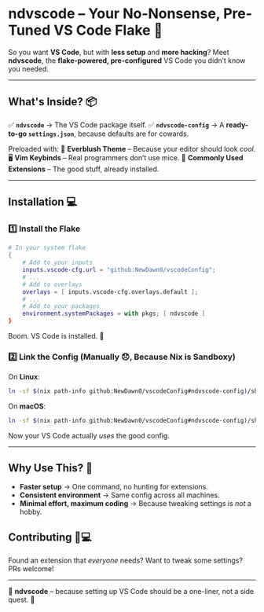 # **ndvscode** – Your No-Nonsense, Pre-Tuned VS Code Flake 🚀

So you want **VS Code**, but with **less setup** and **more hacking**? Meet **ndvscode**, the **flake-powered, pre-configured** VS Code you didn’t know you needed.

---

## **What's Inside?** 📦

✅ **`ndvscode`** → The VS Code package itself.
✅ **`ndvscode-config`** → A **ready-to-go `settings.json`**, because defaults are for cowards.

Preloaded with:
🎨 **Everblush Theme** – Because your editor should look _cool_.
🖥️ **Vim Keybinds** – Real programmers don’t use mice.
🔌 **Commonly Used Extensions** – The good stuff, already installed.

---

## **Installation** 💻

### **1️⃣ Install the Flake**

```nix
# In your system flake
{
    # Add to your inputs
    inputs.vscode-cfg.url = "github:NewDawn0/vscodeConfig";
    # ...
    # Add to overlays
    overlays = [ inputs.vscode-cfg.overlays.default ];
    # ...
    # Add to your packages
    environment.systemPackages = with pkgs; [ ndvscode ]
}
```

Boom. VS Code is installed. 🎉

### **2️⃣ Link the Config (Manually 😞, Because Nix is Sandboxy)**

On **Linux**:

```sh
ln -sf $(nix path-info github:NewDawn0/vscodeConfig#ndvscode-config)/share/settings.json ~/.config/Code/User/settings.json
```

On **macOS**:

```sh
ln -sf $(nix path-info github:NewDawn0/vscodeConfig#ndvscode-config)/share/settings.json "$HOME/Library/Application Support/Code/User/settings.json"
```

Now your VS Code actually _uses_ the good config.

---

## **Why Use This?** 🤔

- **Faster setup** → One command, no hunting for extensions.
- **Consistent environment** → Same config across all machines.
- **Minimal effort, maximum coding** → Because tweaking settings is _not_ a hobby.

## **Contributing** 👨💻

Found an extension that _everyone_ needs? Want to tweak some settings? PRs welcome!

---

🔧 **ndvscode** – because setting up VS Code should be a one-liner, not a side quest. 🚀
